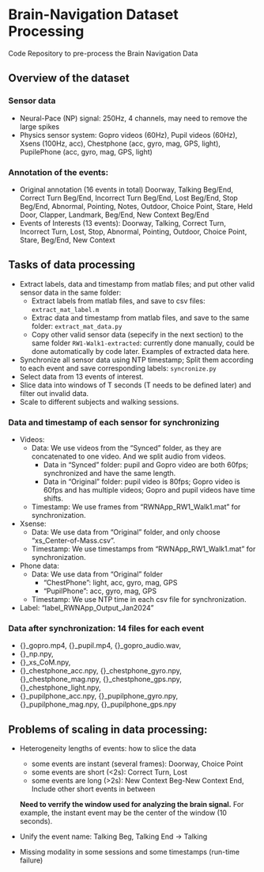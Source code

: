 # Brain-Navigation Dataset Processing
Code Repository to pre-process the Brain Navigation Data

## Overview of the dataset
### Sensor data
- Neural-Pace (NP) signal: 250Hz, 4 channels, may need to remove the large spikes
- Physics sensor system: Gopro videos (60Hz), Pupil videos (60Hz), Xsens (100Hz, acc), Chestphone (acc, gyro, mag, GPS, light), PupilePhone (acc, gyro, mag, GPS, light)

### Annotation of the events: 
- Original annotation (16 events in total) Doorway, Talking Beg/End, Correct Turn Beg/End,  Incorrect Turn Beg/End, Lost Beg/End, Stop Beg/End, Abnormal, Pointing, Notes, Outdoor, Choice Point, Stare, Held Door, Clapper, Landmark, Beg/End, New Context Beg/End
- Events of Interests (13 events): Doorway, Talking, Correct Turn,  Incorrect Turn, Lost, Stop, Abnormal, Pointing, Outdoor, Choice Point, Stare, Beg/End, New Context
  
## Tasks of data processing
- Extract labels, data and timestamp from matlab files; and put other valid sensor data in the same folder:
    - Extract labels from matlab files, and save to csv files: ```extract_mat_label.m```
    - Extrac data and timestamp from matlab files, and save to the same folder: ```extract_mat_data.py```
    - Copy other valid sensor data (sepecify in the next section) to the same folder ```RW1-Walk1-extracted```: currently done manually, could be done automatically by code later. Examples of extracted data here.
- Synchronize all sensor data using NTP timestamp; Split them according to each event and save corresponding labels: ```syncronize.py```
- Select data from 13 events of interest.
- Slice data into windows of T seconds (T needs to be defined later) and filter out invalid data.
- Scale to different subjects and walking sessions.

### Data and timestamp of each sensor for synchronizing 
- Videos:
    - Data: We use videos from the “Synced” folder, as they are concatenated to one video. And we split audio from videos.
        - Data in “Synced” folder: pupil and Gopro video are both 60fps; synchronized and have the same length.
        - Data in “Original” folder: pupil video is 80fps; Gopro video is 60fps and has multiple videos; Gopro and pupil videos have time shifts.
    - Timestamp: We use frames from “RWNApp_RW1_Walk1.mat” for synchronization.
- Xsense:
    - Data: We use data from “Original” folder, and only choose “xs_Center-of-Mass.csv”.
    - Timestamp: We use timestamps from “RWNApp_RW1_Walk1.mat” for synchronization.
- Phone data:
    - Data: We use data from “Original” folder
        - “ChestPhone”: light, acc, gyro, mag, GPS
        - “PupilPhone”: acc, gyro, mag, GPS
    - Timestamp: We use NTP time in each csv file for synchronization.
- Label: “label_RWNApp_Output_Jan2024”

### Data after synchronization: 14 files for each event
- {}_gopro.mp4, {}_pupil.mp4, {}_gopro_audio.wav, 
- {}_np.npy, 
- {}_xs_CoM.npy, 
- {}_chestphone_acc.npy, {}_chestphone_gyro.npy, {}_chestphone_mag.npy, {}_chestphone_gps.npy, {}_chestphone_light.npy, 
- {}_pupilphone_acc.npy, {}_pupilphone_gyro.npy, {}_pupilphone_mag.npy, {}_pupilphone_gps.npy

  
## Problems of scaling in data processing: 
- Heterogeneity lengths of events: how to slice the data
    - some events are instant (several frames): Doorway, Choice Point
    - some events are short (<2s): Correct Turn, Lost
    - some events are long (>2s): New Context Beg-New Context End, Include other short events in between
      
  **Need to verrify the window used for analyzing the brain signal.** For example, the instant event may be the center of the window (10 seconds).

- Unify the event name: Talking Beg, Talking End -> Talking
- Missing modality in some sessions and some timestamps (run-time failure)

